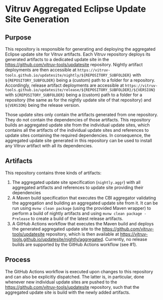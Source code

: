 # Vitruv Aggregated Eclipse Update Site Generation

## Purpose
This repository is responsible for generating and deploying the aggregated Eclipse update site for Vitruv artifacts.
Each Vitruv repository deploys its generated artifacts to a dedicated update site in the https://github.com/vitruv-tools/updatesite repository. Nightly artifact deployments are then accessible at `https://vitruv-tools.github.io/updatesite/nightly/${REPOSITORY_SUBFOLDER}` with `${REPOSITORY_SUBFOLDER}` being a (custom) path to a folder for a repository. Accordingly, release artifact deployments are accessible at `https://vitruv-tools.github.io/updatesite/release/${REPOSITORY_SUBFOLDER}/${VERSION}` with `${REPOSITORY_SUBFOLDER}` being a (custom) path to a folder for a repository (the same as for the nightly update site of that repository) and `${VERSION}` being the release version.

Those update sites only contain the artifacts generated from one repository. They do not contain the dependencies of those artifacts.
This repository builds an aggregated update site from the individual update sites, which contains all the artifacts of the individual update sites and references to update sites containing the required dependencies. In consequence, the aggregated update site generated in this repository can be used to install any Vitruv artifact with all its dependencies.

## Artifacts
This repository contains three kinds of artifacts:
1. The aggregated update site specification (`nightly.aggr`) with all aggregated artifacts and references to update site providing their dependencies
2. A Maven build specification that executes the CBI aggregator validating the aggregation and building an aggregated update site from it. It can be run using `mvnw clean package` (using the provided Maven wrapper) to perform a build of nightly artifacts and using `mvnw clean package -Prelease` to create a build of the latest release artifacts.
3. A GitHub Actions workflow that executes the Maven build and deploys the generated aggregated update site to the https://github.com/vitruv-tools/updatesite repository, which is then available at https://vitruv-tools.github.io/updatesite/nightly/aggregated. Currently, no release builds are supported by the GitHub Actions workflow (see #1).

## Process
The GitHub Actions workflow is executed upon changes to this repository and can also be explicitly dispatched. The latter is, in particular, done whenever new individual update sites are pushed to the https://github.com/vitruv-tools/updatesite repository, such that the aggregated update site is build with the newly added artifacts.
